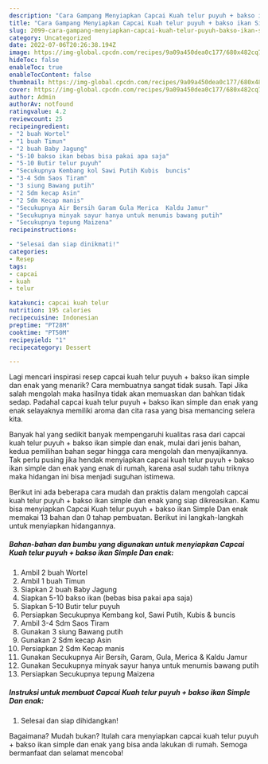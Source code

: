 ```yaml
---
description: "Cara Gampang Menyiapkan Capcai Kuah telur puyuh + bakso ikan Simple Dan enak, Menggugah Selera"
title: "Cara Gampang Menyiapkan Capcai Kuah telur puyuh + bakso ikan Simple Dan enak, Menggugah Selera"
slug: 2099-cara-gampang-menyiapkan-capcai-kuah-telur-puyuh-bakso-ikan-simple-dan-enak-menggugah-selera
category: Uncategorized
date: 2022-07-06T20:26:38.194Z
image: https://img-global.cpcdn.com/recipes/9a09a450dea0c177/680x482cq70/capcai-kuah-telur-puyuh-bakso-ikan-simple-dan-enak-foto-resep-utama.jpg
hideToc: false
enableToc: true
enableTocContent: false
thumbnail: https://img-global.cpcdn.com/recipes/9a09a450dea0c177/680x482cq70/capcai-kuah-telur-puyuh-bakso-ikan-simple-dan-enak-foto-resep-utama.jpg
cover: https://img-global.cpcdn.com/recipes/9a09a450dea0c177/680x482cq70/capcai-kuah-telur-puyuh-bakso-ikan-simple-dan-enak-foto-resep-utama.jpg
author: Admin
authorAv: notfound
ratingvalue: 4.2
reviewcount: 25
recipeingredient:
- "2 buah Wortel"
- "1 buah Timun"
- "2 buah Baby Jagung"
- "5-10 bakso ikan bebas bisa pakai apa saja"
- "5-10 Butir telur puyuh"
- "Secukupnya Kembang kol Sawi Putih Kubis  buncis"
- "3-4 Sdm Saos Tiram"
- "3 siung Bawang putih"
- "2 Sdm kecap Asin"
- "2 Sdm Kecap manis"
- "Secukupnya Air Bersih Garam Gula Merica  Kaldu Jamur"
- "Secukupnya minyak sayur hanya untuk menumis bawang putih"
- "Secukupnya tepung Maizena"
recipeinstructions:

- "Selesai dan siap dinikmati!"
categories:
- Resep
tags:
- capcai
- kuah
- telur

katakunci: capcai kuah telur 
nutrition: 195 calories
recipecuisine: Indonesian
preptime: "PT28M"
cooktime: "PT50M"
recipeyield: "1"
recipecategory: Dessert

---
```



Lagi mencari inspirasi resep capcai kuah telur puyuh + bakso ikan simple dan enak yang menarik? Cara membuatnya sangat tidak susah. Tapi Jika salah mengolah maka hasilnya tidak akan memuaskan dan bahkan tidak sedap. Padahal capcai kuah telur puyuh + bakso ikan simple dan enak yang enak selayaknya memiliki aroma dan cita rasa yang bisa memancing selera kita.




Banyak hal yang sedikit banyak mempengaruhi kualitas rasa dari capcai kuah telur puyuh + bakso ikan simple dan enak, mulai dari jenis bahan, kedua pemilihan bahan segar hingga cara mengolah dan menyajikannya. Tak perlu pusing jika hendak menyiapkan capcai kuah telur puyuh + bakso ikan simple dan enak yang enak di rumah, karena asal sudah tahu triknya maka hidangan ini bisa menjadi suguhan istimewa.


Berikut ini ada beberapa cara mudah dan praktis dalam mengolah capcai kuah telur puyuh + bakso ikan simple dan enak yang siap dikreasikan. Kamu bisa menyiapkan Capcai Kuah telur puyuh + bakso ikan Simple Dan enak memakai 13 bahan dan 0 tahap pembuatan. Berikut ini langkah-langkah untuk menyiapkan hidangannya.

<!--inarticleads1-->

##### Bahan-bahan dan bumbu yang digunakan untuk menyiapkan Capcai Kuah telur puyuh + bakso ikan Simple Dan enak:

1. Ambil 2 buah Wortel
1. Ambil 1 buah Timun
1. Siapkan 2 buah Baby Jagung
1. Siapkan 5-10 bakso ikan (bebas bisa pakai apa saja)
1. Siapkan 5-10 Butir telur puyuh
1. Persiapkan Secukupnya Kembang kol, Sawi Putih, Kubis &amp; buncis
1. Ambil 3-4 Sdm Saos Tiram
1. Gunakan 3 siung Bawang putih
1. Gunakan 2 Sdm kecap Asin
1. Persiapkan 2 Sdm Kecap manis
1. Gunakan Secukupnya Air Bersih, Garam, Gula, Merica &amp; Kaldu Jamur
1. Gunakan Secukupnya minyak sayur hanya untuk menumis bawang putih
1. Persiapkan Secukupnya tepung Maizena




<!--inarticleads2-->

##### Instruksi untuk membuat Capcai Kuah telur puyuh + bakso ikan Simple Dan enak:


1. Selesai dan siap dihidangkan!



Bagaimana? Mudah bukan? Itulah cara menyiapkan capcai kuah telur puyuh + bakso ikan simple dan enak yang bisa anda lakukan di rumah. Semoga bermanfaat dan selamat mencoba!
